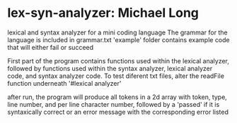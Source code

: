 # lex-syn-analyzer: Michael Long
lexical and syntax analyzer for a mini coding language
The grammar for the language is included in grammar.txt
'example' folder contains example code that will either fail or succeed

First part of the program contains functions used within the lexical analyzer, followed by functions
used within the syntax analyzer, lexical analyzer code, and syntax analyzer code.
To test diferent txt files, alter the readFile function underneath '#lexical analyzer'

after run, the program will produce all tokens in a 2d array with token, type, line number, and per line character number,
followed by a 'passed' if it is syntaxically correct or an error message with the corresponding error listed
